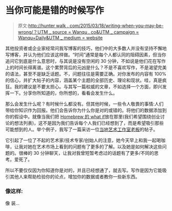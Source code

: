 # 当你可能是错的时候写作

> 原文:[http://hunter walk . com/2015/03/18/writing-when-you-may-be-wrong/？UTM _ source = Wanqu . co&UTM _ campaign = Wanqu+Daily&UTM _ medium = website](http://hunterwalk.com/2015/03/18/writing-when-you-might-be-wrong/?utm_source=wanqu.co&utm_campaign=Wanqu+Daily&utm_medium=website)



其他投资者或企业家经常问我写博客的技巧，他们中的大多数人并没有坚持不懈地写博客，并认为他们应该这样做。“时间”通常是每个人都认同的阻碍因素，但当你追问它到底是什么意思时，与其说是没有空闲的 30 分钟，不如说是他们花在写作上的时间长得离谱。这个累赘背后的元凶是什么？不是不喜欢写作，不是渴望完美的语法，甚至不是缺乏话题。不，问题往往是需要正确。对你发布的内容有 100%的信心，并扩大帖子的内容，涵盖某个主题的全部历史、理论和现状。哇，真是疯狂。我的建议是不要太担心。与其写一篇权威的文章，不如选择一个方面，即兴发挥一下。分享你所知道的，你所想的，看看会发生什么。

那么会发生什么呢？有时候什么都没有。但其他时候，一些令人敬畏的事情:人们带给你知识作为回报。他们会告诉你为什么你是对的或错的。将他们的数据添加到你的假设中。就像当我们把 [Homebrew 的 what if](https://quip.com/rcLXASq4IbIj)放在那里(我们希望围绕创业讨论的想法列表)，这不是因为我们告诉每个人我们已经想到了，而是希望吸引那些可能想到的人。举个例子，我写了一篇采访一位[当地艺术工作室老板](http://hunterwalk.com/2015/02/22/do-sf-engineers-get-art-3-fish-gallery-owner-weighs-in/)的帖子。

它引起了一位了不起的艺术家/技术专家/创始人的注意，她今天早上和我一起喝咖啡，让我对她在艺术市场上看到的问题有了更多的了解。以及她是如何解决这些问题的。很棒的 30 分钟聊天，让我对我曾短暂考虑过的话题有了更多/不同的思考。爱死了。

所以不要仅仅因为你知道你是对的，并且已经想通了，就去写。写作是因为它能吸引其他人来帮助检验你的论点，增加你的数据或者教你一些新东西。

### 像这样:

像 装...

